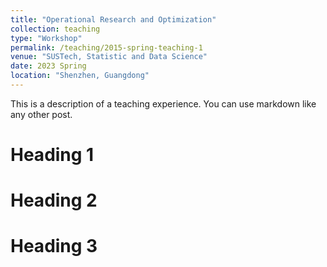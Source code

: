 ```yaml
---
title: "Operational Research and Optimization"
collection: teaching
type: "Workshop"
permalink: /teaching/2015-spring-teaching-1
venue: "SUSTech, Statistic and Data Science"
date: 2023 Spring
location: "Shenzhen, Guangdong"
---
```


This is a description of a teaching experience. You can use markdown like any other post.

Heading 1
======

Heading 2
======

Heading 3
======
